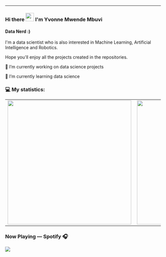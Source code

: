 ---
 <!-- [Marville001](https://raw.githubusercontent.com/marville001/marville001/main/marville001.png) -->
 ### Hi there <img src="https://user-images.githubusercontent.com/5679180/79618120-0daffb80-80be-11ea-819e-d2b0fa904d07.gif" width="27px"> I'm Yvonne Mwende Mbuvi
 #### Data Nerd :)


I'm a data scientist who is also interested in Machine Learning, Artificial Intelligence and Robotics.

Hope you'll enjoy all the projects created in the repositories.

🔭 I’m currently working on data science projects

🌱 I’m currently learning data science


### :computer: My statistics:

  <center>
  <table>
  <tr>
      <td><img width="400px" align="left" src="https://github-readme-stats.vercel.app/api?username=MbuviM&count_private=true&show_icons=true&theme=radical" /></td>
      <td><img width="400px" src="https://github-readme-streak-stats.herokuapp.com/?user=MbuviM&theme=radical" /></td>      
  </tr>   
  </table>
</center>

   
</div>



### Now Playing — Spotify 🎧
<p>
<a href=”https://spotify-github-profile.vercel.app/api/view.svg?uid=0dyt0z4xdnug7teutmvub5la8&redirect=true">
<img src= "https://spotify-github-profile.vercel.app/api/view?uid=0dyt0z4xdnug7teutmvub5la8&cover_image=true&theme=default"/>
</a>
</p>
                                                                                                                           
